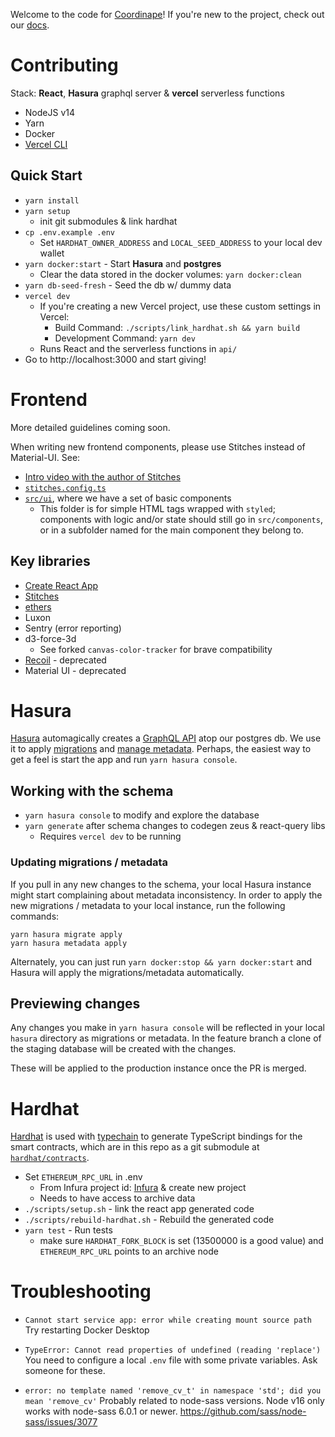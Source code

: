 Welcome to the code for [Coordinape](coordinape.com)! If you're new to the project, check out our [docs](https://docs.coordinape.com/).

# Contributing

Stack: **React**, **Hasura** graphql server & **vercel** serverless functions

- NodeJS v14
- Yarn
- Docker
- [Vercel CLI](https://vercel.com/cli)

## Quick Start

- `yarn install`
- `yarn setup`
  - init git submodules & link hardhat
- `cp .env.example .env`
  - Set `HARDHAT_OWNER_ADDRESS` and `LOCAL_SEED_ADDRESS` to your local dev wallet
- `yarn docker:start` - Start **Hasura** and **postgres**
  - Clear the data stored in the docker volumes: `yarn docker:clean`
- `yarn db-seed-fresh` - Seed the db w/ dummy data
- `vercel dev`
  - If you're creating a new Vercel project, use these custom settings in Vercel:
    - Build Command: `./scripts/link_hardhat.sh && yarn build`
    - Development Command: `yarn dev`
  - Runs React and the serverless functions in `api/`
- Go to http://localhost:3000 and start giving!

# Frontend

More detailed guidelines coming soon.

When writing new frontend components, please use Stitches instead of Material-UI. See:

- [Intro video with the author of Stitches](https://www.youtube.com/watch?v=Gw28VgyKGkw)
- [`stitches.config.ts`](https://github.com/coordinape/coordinape/blob/main/src/stitches.config.ts)
- [`src/ui`](https://github.com/coordinape/coordinape/tree/main/src/ui), where we have a set of basic components
  - This folder is for simple HTML tags wrapped with `styled`; components with logic and/or state should still go in `src/components`, or in a subfolder named for the main component they belong to.

## Key libraries

- [Create React App](https://github.com/facebook/create-react-app)
- [Stitches](https://stitches.dev/)
- [ethers](https://docs.ethers.io/)
- Luxon
- Sentry (error reporting)
- d3-force-3d
  - See forked `canvas-color-tracker` for brave compatibility
- [Recoil](https://recoiljs.org/) - deprecated
- Material UI - deprecated

# Hasura

[Hasura](https://hasura.io/)
automagically creates a
[GraphQL API](https://hasura.io/learn/graphql/hasura/data-modeling/2-try-user-queries/)
atop our postgres db. We use it to apply
[migrations](https://hasura.io/learn/graphql/hasura-advanced/migrations-metadata/2-migration-files/)
and
[manage metadata](https://hasura.io/learn/graphql/hasura-advanced/migrations-metadata/3-metadata/).
Perhaps, the easiest way to get a feel is start the app and run `yarn hasura console`.

## Working with the schema

- `yarn hasura console` to modify and explore the database
- `yarn generate` after schema changes to codegen zeus & react-query libs
  - Requires `vercel dev` to be running

### Updating migrations / metadata

If you pull in any new changes to the schema, your local Hasura instance might start complaining about metadata inconsistency.
In order to apply the new migrations / metadata to your local instance, run the following commands:

```shell
yarn hasura migrate apply
yarn hasura metadata apply
```

Alternately, you can just run `yarn docker:stop && yarn docker:start` and Hasura will apply the migrations/metadata automatically.

## Previewing changes

Any changes you make in `yarn hasura console` will be reflected in your local `hasura` directory as migrations or metadata. In the feature branch a clone of the staging database will be created with the changes.

These will be applied to the production instance once the PR is merged.

# Hardhat

[Hardhat](https://hardhat.org/) is used with [typechain](https://github.com/dethcrypto/TypeChain) to generate TypeScript bindings for the smart contracts, which are in this repo as a git submodule at [`hardhat/contracts`](https://github.com/coordinape/coordinape/tree/main/hardhat/contracts).

- Set `ETHEREUM_RPC_URL` in .env
  - From Infura project id: [Infura](https://infura.io) & create new project
  - Needs to have access to archive data
- `./scripts/setup.sh` - link the react app generated code
- `./scripts/rebuild-hardhat.sh` - Rebuild the generated code
- `yarn test` - Run tests
  - make sure `HARDHAT_FORK_BLOCK` is set (13500000 is a good value) and `ETHEREUM_RPC_URL` points to an archive node

# Troubleshooting

- `Cannot start service app: error while creating mount source path`
  Try restarting Docker Desktop

- `TypeError: Cannot read properties of undefined (reading 'replace')`
  You need to configure a local `.env` file with some private variables. Ask someone for these.

- `error: no template named 'remove_cv_t' in namespace 'std'; did you mean 'remove_cv'`
  Probably related to node-sass versions. Node v16 only works with node-sass 6.0.1 or newer. https://github.com/sass/node-sass/issues/3077
